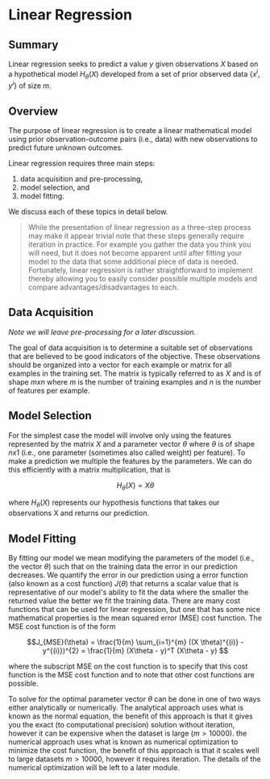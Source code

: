 # Linear Regression

## Summary

Linear regression seeks to predict a value $y$ given observations $X$ based on
a hypothetical model $H_{\theta}(X)$ developed from a set of prior observed data
$\{x^{i}, y^{i}\}$ of size $m$.

## Overview

The purpose of linear regression is to create a linear mathematical model using
prior observation-outcome pairs (i.e., data) with new observations to predict
future unknown outcomes.

Linear regression requires three main steps:

1. data acquisition and pre-processing,
2. model selection, and
3. model fitting.

We discuss each of these topics in detail below.

>While the presentation of linear regression as a three-step process may make it
>appear trivial note that these steps generally require iteration in practice.
>For example you gather the data you think you will need, but it does not become
>apparent until after fitting your model to the data that some additional piece
>of data is needed. Fortunately, linear regression is rather
>straightforward to implement thereby allowing you to easily consider
>possible multiple models and compare advantages/disadvantages to each.

## Data Acquisition

_Note we will leave pre-processing for a later discussion._

The goal of data acquisition is to determine a suitable set of observations
that are believed to be good indicators of the objective. These observations
should be organized into a vector for each example or matrix for all examples
in the training set. The matrix is typically referred to as $X$ and is of shape
$mxn$ where $m$ is the number of training examples and $n$ is the number of
features per example.

## Model Selection

For the simplest case the model will involve only using the features represented
by the matrix $X$ and a parameter vector $\theta$ where $\theta$ is of shape
$nx1$ (i.e., one parameter (sometimes also called weight) per feature). To make
a prediction we multiple the features by the parameters. We can do this
efficiently with a matrix multiplication, that is

$$H_{\theta}(X) = X\theta$$

where $H_{\theta}(X)$ represents our hypothesis functions that takes our
observations X and returns our prediction.

## Model Fitting

By fitting our model we mean modifying the parameters of the model (i.e., the
vector $\theta$) such that on the training data the error in our prediction
decreases. We quantify the error in our prediction using a error function (also
known as a cost function) $J(\theta)$ that returns a scalar value that is
representative of our model's ability to fit the data where the smaller the
returned value the better we fit the training data. There are many cost
functions that can be used for linear regression, but one that has some nice
mathematical properties is the mean squared error (MSE) cost function. The
MSE cost function is of the form

$$J_{MSE}(\theta) = \frac{1}{m} \sum_{i=1}^{m} ((X \theta)^{(i)} - y^{(i)})^{2} = \frac{1}{m} (X\theta - y)^T (X\theta - y) $$

where the subscript MSE on the cost function is to specify that this cost
function is the MSE cost function and to note that other cost functions are
possible.

To solve for the optimal parameter vector $\theta$ can be done in one of two
ways either analytically or numerically. The analytical approach uses what is
known as the normal equation, the benefit of this approach is that it gives you
the exact (to computational precision) solution without iteration, however it
can be expensive when the dataset is large ($m > 10000$). the numerical approach
uses what is known as numerical optimization to minimize the cost function, the
benefit of this approach is that it scales well to large
datasets $m > 10000$, however it requires iteration. The details of the
numerical optimization will be left to a later module.
